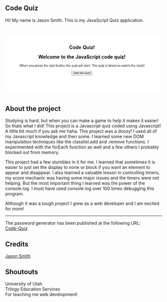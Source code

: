 ## Code Quiz

Hi! My name is Jason Smith. This is my JavaScript Quiz application.

# ![Site Screen Shot](/assets/images/screenshot.png)

## About the project
Studying is hard, but when you can make a game to help it makes it easier! So thats what I did! This project is a Javascript quiz coded using Javascript!
A little bit much if you ask me haha. This project was a doozy! I used all of my Javascript knowledge and then some. I learned some new DOM manipulation techniques like the classlist.add and .remove functions.
I experimented with the forEach function as well and a few others I probably blocked out from memory.

This project had a few stumbles in it for me. I learned that sometimes it is easier to just set the display to none or block if you want an element to appear and disappear. I also learned a valuable lesson in controlling timers, my score mechanic
was having some major issues and the timers were not helping. But the most important thing I learned was the power of the console.log. I must have used console.log over 100 times debugging this program.

Although it was a tough project I grew as a web developer and I am excited for more!

***

The password generator has been published at the following URL:  
[Code-Quiz](https://jasonpsmith180.github.io/code-quiz/)

## Credits
[Jason Smith](https://github.com/Jasonpsmith180)

## Shoutouts
University of Utah  
Trilogy Education Services  
For teaching me web development!